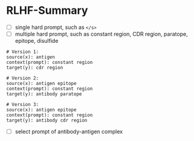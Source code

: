 # RLHF-Summary
- [ ] single hard prompt, such as `</s>`
- [ ] multiple hard prompt, such as constant region, CDR region, paratope, epitope, disulfide
```
# Version 1:
source(x): antigen
context(prompt): constant region
target(y): cdr region

# Version 2:
source(x): antigen epitope
context(prompt): constant region
target(y): antibody paratope

# Version 3:
source(x): antigen epitope
context(prompt): constant region
target(y): antibody cdr region
```
- [ ] select prompt of antibody-antigen complex


